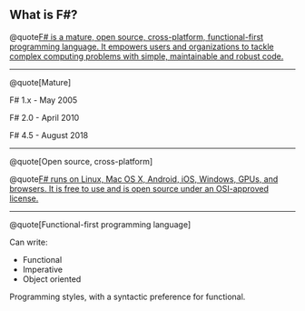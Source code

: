 ## What is F#? #

@quote[F# is a mature, open source, cross-platform, functional-first programming language. It empowers users and organizations to tackle complex computing problems with simple, maintainable and robust code.](fsharp.org)

---

@quote[Mature]

F# 1.x	- May 2005

F# 2.0 - April 2010

F# 4.5 - August 2018

---

@quote[Open source, cross-platform]

@quote[F# runs on Linux, Mac OS X, Android, iOS, Windows, GPUs, and browsers. It is free to use and is open source under an OSI-approved license.](fsharp.org)

---

@quote[Functional-first programming language]

Can write:

- Functional 
- Imperative
- Object oriented

Programming styles, with a syntactic preference for functional.

